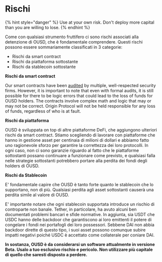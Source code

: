 # Rischi

{% hint style="danger" %}
Use at your own risk. Don't deploy more capital than you are willing to lose.
{% endhint %}

Come con qualsiasi strumento fruttifero ci sono rischi associati alla detenzione di OUSD, che è fondamentale comprendere. Questi rischi possono essere sommariamente classificati in 3 categorie:

* Rischi da smart contract
* Rischi da piattaforma sottostante
* Rischi da stablecoin sottostante

**Rischi da smart contract**

Our smart contracts have been [audited](audits.md) by multiple, well-respected security firms. However, it is important to note that even with formal audits, it is still possible for there to be logic errors that could lead to the loss of funds for OUSD holders. The contracts involve complex math and logic that may or may not be correct. Origin Protocol will not be held responsible for any loss of funds, regardless of who is at fault.

**Rischi da piattaforma**

OUSD è sviluppata on top di altre piattaforme DeFi, che aggiungono ulteriori rischi da smart contract. Stiamo scegliendo di lavorare con piattaforme che hanno in gestione asset per centinaia di milioni di dollari e abbiamo fatto uno ragionevole sforzo per garantire la correttezza dei loro protocolli. In ogni caso, non ci sono garanzie riguardo al fatto che le piattaforme sottostanti possano continuare a funzionare come previsto, e qualsiasi falla nelle strategie sottostanti potrebbero portare alla perdita dei fondi degli holders di OUSD.

**Rischi da Stablecoin**

E' fondamentale capire che OUSD è tanto forte quanto le stablecoin che lo supportano, non di più. Qualsiasi perdita agli asset sottostanti causerà una perdita simile al valore di OUSD.

E' importante notare che ogni stablecoin supportata introduce un rischio di controparte non banale. Tether, in particolare, ha avuto alcuni ben documentati problemi bancari e sfide normative. In aggiunta, sia USDT che USDC hanno delle backdoor che garantiscono ai loro emittenti il potere di congelare i fondi nei portafogli dei loro possessori. Sebbene DAI non abbia backdoor dirette di questo tipo, i suoi asset possono comunque subire impatti negativi poiché USDC è accettato come collaterale per coniare DAI.

**In sostanza, OUSD è da considerarsi un software attualmente in versione Beta. Usalo a tuo esclusivo rischio e pericolo. Non utilizzare più capitale di quello che saresti disposto a perdere.**







